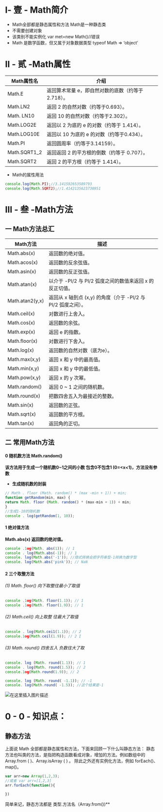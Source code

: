 # Ⅰ- 壹 - Math简介
- Math全部都是静态属性和方法 Math是一种静态类
- 不需要创建对象
- 该类别不能实例化  var met=new Math()//错误
- Math 是数学函数，但又属于对象数据类型 typeof Math => ‘object’ 

# Ⅱ - 贰 -Math属性
| Math属性名   | 介绍                                              |
| ------------ | ------------------------------------------------- |
| Math.E       | 返回算术常量 e，即自然对数的底数（约等于2.718）。 |
| Math.LN2     | 返回 2 的自然对数（约等于0.693）。                |
| Math. LN10   | 返回 10 的自然对数（约等于2.302）。               |
| Math.LOG2E   | 返回以 2 为底的 e 的对数（约等于 1.414）。        |
| Math.LOG10E  | 返回以 10 为底的 e 的对数（约等于0.434）。        |
| Math.PI      | 返回圆周率（约等于3.14159）。                     |
| Math.SQRT1_2 | 返回返回 2 的平方根的倒数（约等于 0.707）。       |
| Math.SQRT2   | 返回 2 的平方根（约等于 1.414）。                 |

* Math的属性用法

```javascript
console.log(Math.PI);//3.141592653589793
console.log(Math.SQRT2);//1.4142135623730951
```


# Ⅲ - 叁 -Math方法
## 一 Math方法总汇
| Math方法    | 描述             |
| ----------- | ---------------- |
| Math.abs(x) | 返回数的绝对值。 |
| Math.acos(x)	| 返回数的反余弦值。
| Math.asin(x)| 	返回数的反正弦值。
| Math.atan(x)	| 以介于 -PI/2 与 PI/2 弧度之间的数值来返回 x 的反正切值。
| Math.atan2(y,x)	| 返回从 x 轴到点 (x,y) 的角度（介于 -PI/2 与 PI/2 弧度之间）。
| Math.ceil(x)	| 对数进行上舍入。
| Math.cos(x)	| 返回数的余弦。
| Math.exp(x)	| 返回 e 的指数。
| Math.floor(x)	| 对数进行下舍入。
| Math.log(x)	| 返回数的自然对数（底为e）。
| Math.max(x,y)| 	返回 x 和 y 中的最高值。
| Math.min(x,y)	| 返回 x 和 y 中的最低值。
| Math.pow(x,y)| 	返回 x 的 y 次幂。
| Math.random()	| 返回 0 ~ 1 之间的随机数。
| Math.round(x)	| 把数四舍五入为最接近的整数。
| Math.sin(x)	| 返回数的正弦。
| Math.sqrt(x)	| 返回数的平方根。
| Math.tan(x)	| 返回角的正切。


## 二 常用Math方法
#### 0 随机数方法 Math.random()
**该方法用于生成一个随机数0~1之间的小数  包含0不包含1  (0=<x<1)，方法没有参数**


- **生成随机数的封装**
```javascript
// Math . floor (Math. random() * (max -min + 1)) + min;
function getRandom(min, max) {
return Math. floor (Math. random() * (max-min + 1)) + min;
}
//生成1-10的随机数
console . log(getRandom(1, 10));
```

#### 1 绝对值方法
 **Math.abs(x)	 返回数的绝对值。** 

```javascript
console .1og(Math. abs(1)); // 1
console . log(Math.abs(-1)); // 1 
console. log(Math.abs('-1')); //隐式转换会把字符串型-1转换为数字型
console. log(Math.abs('pink')); // NaN 
```

#### 2 三个取整方法
###### (1) Math. floor()  向下取整往最小了取值

```javascript
console .1og(Math. floor(1.1)); // 1
console .1og(Math. floor(1.9)); // 1
```
###### (2) Math.ceil() 向上取整 往最大了取值
```javascript
console . log(Math.cei1(1.1)); // 2
console.1og(Math.ceil(1.9)); // 2 I
```
###### (3) Math. round() 四舍五入 负数往大了取

```javascript
console. log (Math. round(1.1)); // 1
console . log(Math. round(1.5)); // 2
console.1og(Math.round(1.9)); // 2

console. log (Math. round( -1.1)); // -1
console. log(Math.round( -1.5)); //这个结果是-1
```
![在这里插入图片描述](https://img-blog.csdnimg.cn/20200629165150488.png?x-oss-process=image/watermark,type_ZmFuZ3poZW5naGVpdGk,shadow_10,text_aHR0cHM6Ly9ibG9nLmNzZG4ubmV0L3dlaXhpbl80Mjg2MzgwMA==,size_16,color_FFFFFF,t_70)



# 0 - 0 - 知识点：
## 静态方法
上面说 Math 全部都是静态属性和方法，下面来回顾一下什么叫静态方法：
静态方法也叫类的方法，是指把构造函数看成对象，增加的方法。例如数组中的 Array.from ( )、Array.isArray ( ) 。
除此之外还有实例化方法，例如 forEach()、map()。

```javascript
var arr=new Array(1,2,3);
//或者 var arr=[1,2,3]
arr.forEach(function(){

})
```
简单来记，静态方法都是 类型.方法名（Array.from())**